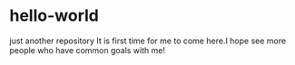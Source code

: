 # hello-world
just another repository 
It is first time for me to come here.I hope see more people who have common goals with me!
